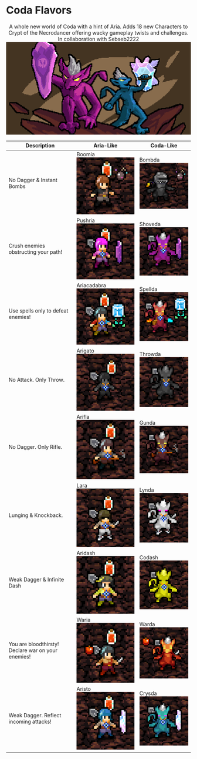 # Coda Flavors
<p align="center">
A whole new world of Coda with a hint of Aria. Adds 18 new Characters to Crypt of the Necrodancer offering wacky gameplay twists and challenges. In collaboration with Sebseb2222
<img src="CodaFlavorsBanner.png" width="640" style="image-rendering: pixelated">
</p>

| Description                                        | Aria-Like                                        | Coda-Like                                |
|----------------------------------------------------|--------------------------------------------------|------------------------------------------|
| No Dagger & Instant Bombs                          | Boomia <img src="previews/boomia.png">           | Bombda <img src="previews/bombda.png">   |
| Crush enemies obstructing your path!               | Pushria <img src="previews/pushria.png">         | Shoveda <img src="previews/shoveda.png"> |
| Use spells only to defeat enemies!                 | Ariacadabra <img src="previews/ariacadabra.png"> | Spellda <img src="previews/spellda.png"> |
| No Attack. Only Throw.                             | Arigato <img src="previews/arigato.png">         | Throwda <img src="previews/throwda.png"> |
| No Dagger. Only Rifle.                             | Arifla <img src="previews/arifla.png">           | Gunda <img src="previews/gunda.png">     |
| Lunging & Knockback.                               | Lara <img src="previews/lara.png">               | Lynda <img src="previews/lynda.png">     |
| Weak Dagger & Infinite Dash                        | Aridash <img src="previews/aridash.png">         | Codash <img src="previews/codash.png">   |
| You are bloodthirsty! Declare war on your enemies! | Waria <img src="previews/waria.png">             | Warda <img src="previews/warda.png">     |
| Weak Dagger. Reflect incoming attacks!             | Aristo <img src="previews/aristo.png">           | Crysda <img src="previews/crysda.png">   |